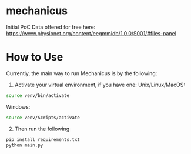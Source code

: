 # mechanicus


Initial PoC Data offered for free here: https://www.physionet.org/content/eegmmidb/1.0.0/S001/#files-panel

# How to Use
Currently, the main way to run Mechanicus is by the following:

1. Activate your virtual environment, if you have one:
Unix/Linux/MacOS:
```bash
source venv/bin/activate
```
Windows:
```bash
source venv/Scripts/activate
```
2. Then run the following 
```bash
pip install requirements.txt
python main.py
```
